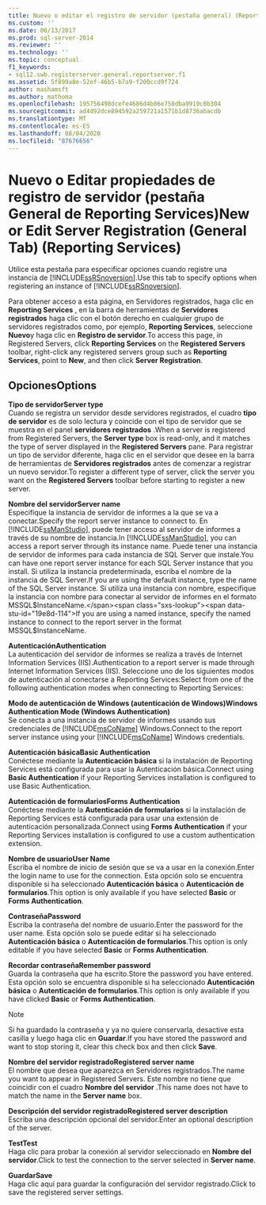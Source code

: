 ```yaml
---
title: Nuevo o editar el registro de servidor (pestaña general) (Reporting Services) | Microsoft Docs
ms.custom: ''
ms.date: 06/13/2017
ms.prod: sql-server-2014
ms.reviewer: ''
ms.technology: ''
ms.topic: conceptual
f1_keywords:
- sql12.swb.registerserver.general.reportserver.f1
ms.assetid: 5f899a8e-52ef-46b5-b7a9-f200ccd9f724
author: mashamsft
ms.author: mathoma
ms.openlocfilehash: 195756498dcefe4686d4b06e758dba9919c0b304
ms.sourcegitcommit: ad4d92dce894592a259721a1571b1d8736abacdb
ms.translationtype: MT
ms.contentlocale: es-ES
ms.lasthandoff: 08/04/2020
ms.locfileid: "87676656"
---
```

# <a name="new-or-edit-server-registration-general-tab-reporting-services"></a><span data-ttu-id="19e8d-102">Nuevo o Editar propiedades de registro de servidor (pestaña General de Reporting Services)</span><span class="sxs-lookup"><span data-stu-id="19e8d-102">New or Edit Server Registration (General Tab) (Reporting Services)</span></span>
  <span data-ttu-id="19e8d-103">Utilice esta pestaña para especificar opciones cuando registre una instancia de [!INCLUDE[ssRSnoversion](../includes/ssrsnoversion-md.md)].</span><span class="sxs-lookup"><span data-stu-id="19e8d-103">Use this tab to specify options when registering an instance of [!INCLUDE[ssRSnoversion](../includes/ssrsnoversion-md.md)].</span></span>  
  
 <span data-ttu-id="19e8d-104">Para obtener acceso a esta página, en Servidores registrados, haga clic en **Reporting Services** , en la barra de herramientas de **Servidores registrados** haga clic con el botón derecho en cualquier grupo de servidores registrados como, por ejemplo, **Reporting Services**, seleccione **Nuevo**y haga clic en **Registro de servidor**.</span><span class="sxs-lookup"><span data-stu-id="19e8d-104">To access this page, in Registered Servers, click **Reporting Services** on the **Registered Servers** toolbar, right-click any registered servers group such as **Reporting Services**, point to **New**, and then click **Server Registration**.</span></span>  
  
## <a name="options"></a><span data-ttu-id="19e8d-105">Opciones</span><span class="sxs-lookup"><span data-stu-id="19e8d-105">Options</span></span>  
 <span data-ttu-id="19e8d-106">**Tipo de servidor**</span><span class="sxs-lookup"><span data-stu-id="19e8d-106">**Server type**</span></span>  
 <span data-ttu-id="19e8d-107">Cuando se registra un servidor desde servidores registrados, el cuadro **tipo de servidor** es de solo lectura y coincide con el tipo de servidor que se muestra en el panel **servidores registrados** .</span><span class="sxs-lookup"><span data-stu-id="19e8d-107">When a server is registered from Registered Servers, the **Server type** box is read-only, and it matches the type of server displayed in the **Registered Servers** pane.</span></span> <span data-ttu-id="19e8d-108">Para registrar un tipo de servidor diferente, haga clic en el servidor que desee en la barra de herramientas de **Servidores registrados** antes de comenzar a registrar un nuevo servidor.</span><span class="sxs-lookup"><span data-stu-id="19e8d-108">To register a different type of server, click the server you want on the **Registered Servers** toolbar before starting to register a new server.</span></span>  
  
 <span data-ttu-id="19e8d-109">**Nombre del servidor**</span><span class="sxs-lookup"><span data-stu-id="19e8d-109">**Server name**</span></span>  
 <span data-ttu-id="19e8d-110">Especifique la instancia de servidor de informes a la que se va a conectar.</span><span class="sxs-lookup"><span data-stu-id="19e8d-110">Specify the report server instance to connect to.</span></span> <span data-ttu-id="19e8d-111">En [!INCLUDE[ssManStudio](../includes/ssmanstudio-md.md)], puede tener acceso al servidor de informes a través de su nombre de instancia.</span><span class="sxs-lookup"><span data-stu-id="19e8d-111">In [!INCLUDE[ssManStudio](../includes/ssmanstudio-md.md)], you can access a report server through its instance name.</span></span> <span data-ttu-id="19e8d-112">Puede tener una instancia de servidor de informes para cada instancia de SQL Server que instale.</span><span class="sxs-lookup"><span data-stu-id="19e8d-112">You can have one report server instance for each SQL Server instance that you install.</span></span> <span data-ttu-id="19e8d-113">Si utiliza la instancia predeterminada, escriba el nombre de la instancia de SQL Server.</span><span class="sxs-lookup"><span data-stu-id="19e8d-113">If you are using the default instance, type the name of the SQL Server instance.</span></span> <span data-ttu-id="19e8d-114">Si utiliza una instancia con nombre, especifique la instancia con nombre para conectar al servidor de informes en el formato MSSQL$InstanceName.</span><span class="sxs-lookup"><span data-stu-id="19e8d-114">If you are using a named instance, specify the named instance to connect to the report server in the format MSSQL$InstanceName.</span></span>  
  
 <span data-ttu-id="19e8d-115">**Autenticación**</span><span class="sxs-lookup"><span data-stu-id="19e8d-115">**Authentication**</span></span>  
 <span data-ttu-id="19e8d-116">La autenticación del servidor de informes se realiza a través de Internet Information Services (IIS).</span><span class="sxs-lookup"><span data-stu-id="19e8d-116">Authentication to a report server is made through Internet Information Services (IIS).</span></span> <span data-ttu-id="19e8d-117">Seleccione uno de los siguientes modos de autenticación al conectarse a Reporting Services:</span><span class="sxs-lookup"><span data-stu-id="19e8d-117">Select from one of the following authentication modes when connecting to Reporting Services:</span></span>  
  
 <span data-ttu-id="19e8d-118">**Modo de autenticación de Windows (autenticación de Windows)**</span><span class="sxs-lookup"><span data-stu-id="19e8d-118">**Windows Authentication Mode (Windows Authentication)**</span></span>  
 <span data-ttu-id="19e8d-119">Se conecta a una instancia de servidor de informes usando sus credenciales de [!INCLUDE[msCoName](../includes/msconame-md.md)] Windows.</span><span class="sxs-lookup"><span data-stu-id="19e8d-119">Connect to the report server instance using your [!INCLUDE[msCoName](../includes/msconame-md.md)] Windows credentials.</span></span>  
  
 <span data-ttu-id="19e8d-120">**Autenticación básica**</span><span class="sxs-lookup"><span data-stu-id="19e8d-120">**Basic Authentication**</span></span>  
 <span data-ttu-id="19e8d-121">Conéctese mediante la **Autenticación básica** si la instalación de Reporting Services está configurada para usar la Autenticación básica.</span><span class="sxs-lookup"><span data-stu-id="19e8d-121">Connect using **Basic Authentication** if your Reporting Services installation is configured to use Basic Authentication.</span></span>  
  
 <span data-ttu-id="19e8d-122">**Autenticación de formularios**</span><span class="sxs-lookup"><span data-stu-id="19e8d-122">**Forms Authentication**</span></span>  
 <span data-ttu-id="19e8d-123">Conéctese mediante la **Autenticación de formularios** si la instalación de Reporting Services está configurada para usar una extensión de autenticación personalizada.</span><span class="sxs-lookup"><span data-stu-id="19e8d-123">Connect using **Forms Authentication** if your Reporting Services installation is configured to use a custom authentication extension.</span></span>  
  
 <span data-ttu-id="19e8d-124">**Nombre de usuario**</span><span class="sxs-lookup"><span data-stu-id="19e8d-124">**User Name**</span></span>  
 <span data-ttu-id="19e8d-125">Escriba el nombre de inicio de sesión que se va a usar en la conexión.</span><span class="sxs-lookup"><span data-stu-id="19e8d-125">Enter the login name to use for the connection.</span></span> <span data-ttu-id="19e8d-126">Esta opción solo se encuentra disponible si ha seleccionado **Autenticación básica** o **Autenticación de formularios**.</span><span class="sxs-lookup"><span data-stu-id="19e8d-126">This option is only available if you have selected **Basic** or **Forms Authentication**.</span></span>  
  
 <span data-ttu-id="19e8d-127">**Contraseña**</span><span class="sxs-lookup"><span data-stu-id="19e8d-127">**Password**</span></span>  
 <span data-ttu-id="19e8d-128">Escriba la contraseña del nombre de usuario.</span><span class="sxs-lookup"><span data-stu-id="19e8d-128">Enter the password for the user name.</span></span> <span data-ttu-id="19e8d-129">Esta opción solo se puede editar si ha seleccionado **Autenticación básica** o **Autenticación de formularios**.</span><span class="sxs-lookup"><span data-stu-id="19e8d-129">This option is only editable if you have selected **Basic** or **Forms Authentication**.</span></span>  
  
 <span data-ttu-id="19e8d-130">**Recordar contraseña**</span><span class="sxs-lookup"><span data-stu-id="19e8d-130">**Remember password**</span></span>  
 <span data-ttu-id="19e8d-131">Guarda la contraseña que ha escrito.</span><span class="sxs-lookup"><span data-stu-id="19e8d-131">Store the password you have entered.</span></span> <span data-ttu-id="19e8d-132">Esta opción solo se encuentra disponible si ha seleccionado **Autenticación básica** o **Autenticación de formularios**.</span><span class="sxs-lookup"><span data-stu-id="19e8d-132">This option is only available if you have clicked **Basic** or **Forms Authentication**.</span></span>  
  
> [!NOTE]  
>  <span data-ttu-id="19e8d-133"> Si ha guardado la contraseña y ya no quiere conservarla, desactive esta casilla y luego haga clic en **Guardar**.</span><span class="sxs-lookup"><span data-stu-id="19e8d-133">If you have stored the password and want to stop storing it, clear this check box and then click **Save**.</span></span>  
  
 <span data-ttu-id="19e8d-134">**Nombre del servidor registrado**</span><span class="sxs-lookup"><span data-stu-id="19e8d-134">**Registered server name**</span></span>  
 <span data-ttu-id="19e8d-135">El nombre que desea que aparezca en Servidores registrados.</span><span class="sxs-lookup"><span data-stu-id="19e8d-135">The name you want to appear in Registered Servers.</span></span> <span data-ttu-id="19e8d-136">Este nombre no tiene que coincidir con el cuadro **Nombre del servidor** .</span><span class="sxs-lookup"><span data-stu-id="19e8d-136">This name does not have to match the name in the **Server name** box.</span></span>  
  
 <span data-ttu-id="19e8d-137">**Descripción del servidor registrado**</span><span class="sxs-lookup"><span data-stu-id="19e8d-137">**Registered server description**</span></span>  
 <span data-ttu-id="19e8d-138">Escriba una descripción opcional del servidor.</span><span class="sxs-lookup"><span data-stu-id="19e8d-138">Enter an optional description of the server.</span></span>  
  
 <span data-ttu-id="19e8d-139">**Test**</span><span class="sxs-lookup"><span data-stu-id="19e8d-139">**Test**</span></span>  
 <span data-ttu-id="19e8d-140">Haga clic para probar la conexión al servidor seleccionado en **Nombre del servidor**.</span><span class="sxs-lookup"><span data-stu-id="19e8d-140">Click to test the connection to the server selected in **Server name**.</span></span>  
  
 <span data-ttu-id="19e8d-141">**Guardar**</span><span class="sxs-lookup"><span data-stu-id="19e8d-141">**Save**</span></span>  
 <span data-ttu-id="19e8d-142">Haga clic aquí para guardar la configuración del servidor registrado.</span><span class="sxs-lookup"><span data-stu-id="19e8d-142">Click to save the registered server settings.</span></span>  
  
  
